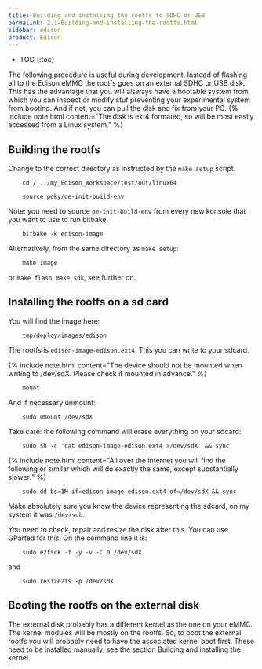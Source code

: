 ```yaml
---
title: Building and installing the rootfs to SDHC or USB
permalink: 2.1-Building-and-installing-the-rootfs.html
sidebar: edison
product: Edison
---
```

* TOC
{:toc}

The following procedure is useful during development. Instead of flashing all to the Edison eMMC the rootfs goes on an external SDHC or USB disk. This has the advantage that you will alsways have a bootable system from which you can inspect or modify stuf preventing your experimental system from booting. And if not, you can pull the disk and fix from your PC.
{% include note.html content="The disk is ext4 formated, so will be most easily accessed from a Linux system." %}
## Building the rootfs

Change to the correct directory as instructed by the `make setup` script.

        cd /.../my_Edison_Workspace/test/out/linux64

        source poky/oe-init-build-env

Note: you need to source `oe-init-build-env` from every new konsole that you want to use to run bitbake.

        bitbake -k edison-image

Alternatively, from the same directory as `make setup`:

        make image

or `make flash`, `make sdk`, see further on.

## Installing the rootfs on a sd card
You will find the image here:

        tmp/deploy/images/edison

The rootfs is `edison-image-edison.ext4`. This you can write to your sdcard.

{% include note.html content="The device should not be mounted when writing to /dev/sdX. Please check if mounted in advance." %}

        mount

And if necessary unmount:

        sudo umount /dev/sdX

Take care: the following command will erase everything on your sdcard:

        sudo sh -c 'cat edison-image-edison.ext4 >/dev/sdX' && sync
{% include note.html content="All over the internet you will find the following or similar which will do exactly the same, except substantially slower:" %}

        sudo dd bs=1M if=edison-image-edison.ext4 of=/dev/sdX && sync

Make absolutely sure you know the device representing the sdcard, on my system it was `/dev/sdb`.

You need to check, repair and resize the disk after this. You can use GParted for this. On the command line it is:

        sudo e2fsck -f -y -v -C 0 /dev/sdX

and

        sudo resize2fs -p /dev/sdX

## Booting the rootfs on the external disk
The external disk probably has a different kernel as the one on your eMMC. The kernel modules will be mostly on the rootfs. So, to boot the external rootfs you will probably need to have the associated kernel boot first. These need to be installed manually, see the section Building and installing the kernel.